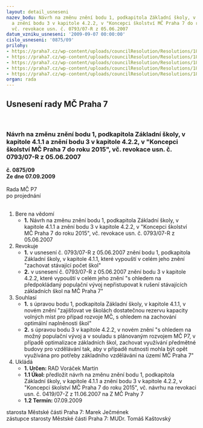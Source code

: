 ```yaml
---
layout: detail_usneseni
nazev_bodu: Návrh na změnu znění bodu 1, podkapitola Základní školy, v kapitole 4.1.1
  a znění bodu 3 v kapitole 4.2.2, v "Koncepci školství MČ Praha 7 do roku 2015",
  vč. revokace usn. č. 0793/07-R z 05.06.2007
datum_vzniku_usneseni: '2009-09-07 00:00:00'
cislo_usneseni: '0875/09'
prilohy:
- https://praha7.cz/wp-content/uploads/councilResolution/Resolutions/18540/44-usnesen%c3%ad_rm%c4%8d_0793_z_r.2007.doc
- https://praha7.cz/wp-content/uploads/councilResolution/Resolutions/18540/44-koncepce_%c5%a1kolstv%c3%ad_m%c4%8d_praha_7_do_roku_2015.doc
- https://praha7.cz/wp-content/uploads/councilResolution/Resolutions/18540/44-n%c3%a1vrh_nov%c3%a9_koncepce_%c5%a1kolstv%c3%ad_m%c4%8d_praha_7_do_roku_2015.doc
- https://praha7.cz/wp-content/uploads/councilResolution/Resolutions/18540/44-p%c5%99%c3%adlohy_-_tabulky.doc
- https://praha7.cz/wp-content/uploads/councilResolution/Resolutions/18540/44-n%c3%a1vrh_zm%c4%8d_zm%c4%9bna_koncepce.doc
organ: rada
---
```

<div id="ucUsn_pList" class="usn">
	<span><h2>Usnesení rady MČ Praha 7 </h2>
<br></span><div class="standBody">
<span><h3>Návrh na změnu znění bodu 1, podkapitola Základní školy, v kapitole 4.1.1 a znění bodu 3 v kapitole 4.2.2, v "Koncepci školství MČ Praha 7 do roku 2015", vč. revokace usn. č. 0793/07-R z 05.06.2007</h3></span><div class="center">
		<strong>č. 0875/09</strong><br>
	</div>
<div class="center">
		<strong>Ze dne 07.09.2009</strong><br><br>
	</div>Rada MČ P7<br> po projednání<br><br><ol>
<li>Bere na vědomí<ul><li>
<strong>1.</strong> Návrh na změnu znění bodu 1, podkapitola Základní školy, v kapitole 4.1.1 a znění bodu 3 v kapitole 4.2.2, v "Koncepci školství MČ Praha 7 do roku 2015", vč. revokace usn. č. 0793/07-R z 05.06.2007</li></ul>
</li>
<li>Revokuje<ul>
<li>
<strong>1.</strong> v usnesení č. 0793/07-R z 05.06.2007 znění bodu 1, podkapitola Základní školy, v kapitole 4.1.1, které vypouští v celém jeho znění "zachovat stávající počet škol"  </li>
<li>
<strong>2.</strong> v usnesení č. 0793/07-R z 05.06.2007 znění bodu 3 v kapitole 4.2.2, které vypouští v celém jeho znění "s ohledem na předpokládaný populační vývoj nepřistupovat k rušení stávajících základních škol na MČ Praha 7" </li>
</ul>
</li>
<li>Souhlasí<ul>
<li>
<strong>1.</strong> s úpravou bodu 1, podkapitola Základní školy, v kapitole 4.1.1, v novém znění "zajišťovat ve školách dostatečnou rezervu kapacity volných míst pro případ rozvoje MČ, s ohledem na zachování optimální naplněnosti škol"  </li>
<li>
<strong>2.</strong> s úpravou bodu 3 v kapitole 4.2.2, v novém znění "s ohledem na možný  populační vývoj a v souladu s plánovaným rozvojem MČ P7, v případě optimalizace základních škol, zachovat využívání předmětné budovy pro vzdělávání tak, aby v případě nutnosti mohla být opět využívána pro potřeby  základního vzdělávání na území MČ Praha 7"     </li>
</ul>
</li>
<li>Ukládá<ul>
<li>
<strong>1. Určen: </strong>RAD Voráček Martin</li>
<li>
<strong>1.1 Úkol: </strong>předložit návrh na změnu znění bodu 1, podkapitola Základní školy, v kapitole 4.1.1 a znění bodu 3 v kapitole 4.2.2, v "Koncepci školství MČ Praha 7 do roku 2015", vč. návrhu na revokaci usn. č. 0419/07-Z z 11.06.2007 na Z MČ Prahy 7 </li>
<li>
<strong>1.2 Termín: </strong>07.09.2009</li>
</ul>
</li>
</ol>starosta Městské části Praha 7: Marek Ječmének<br>zástupce starosty Městské části Praha 7: MUDr. Tomáš Kaštovský 
</div>
</div>